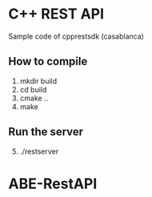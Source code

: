 # C++ REST API 
Sample code of cpprestsdk (casablanca)

## How to compile

1) mkdir build
2) cd build
3) cmake ..
4) make

## Run the server

5) ./restserver
# ABE-RestAPI
